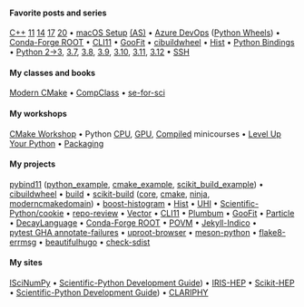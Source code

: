 #### Favorite posts and series

[C++](https://iscinumpy.dev/tags/cppxx)&nbsp;[11](https://iscinumpy.dev/post/cpp-11)&nbsp;[14](https://iscinumpy.dev/post/cpp-14)&nbsp;[17](https://iscinumpy.dev/post/cpp-17)&nbsp;[20](https://iscinumpy.dev/post/cpp-20) &bullet;
[macOS&nbsp;Setup](https://iscinumpy.dev/post/setup-a-new-mac) [(AS)](https://iscinumpy.dev/post/setup-apple-silicon) &bullet;
[Azure&nbsp;DevOps](https://iscinumpy.dev/categories/azure-devops) ([Python&nbsp;Wheels](https://iscinumpy.dev/post/azure-devops-python-wheels)) &bullet;
[Conda-Forge&nbsp;ROOT](https://iscinumpy.dev/post/root-conda) &bullet;
[CLI11](https://iscinumpy.dev/tags/cli11) &bullet;
[GooFit](https://iscinumpy.dev/tags/goofit) &bullet;
[cibuildwheel](https://iscinumpy.dev/tags/cibuildwheel) &bullet;
[Hist](https://iscinumpy.dev/tags/hist) &bullet;
[Python&nbsp;Bindings](https://iscinumpy.dev/tags/bindings) &bullet;
[Python&nbsp;2&rarr;3](https://iscinumpy.dev/post/python-3-upgrade), [3.7](https://iscinumpy.dev/post/python-37),&nbsp;[3.8](https://iscinumpy.dev/post/python-38),&nbsp;[3.9](https://iscinumpy.dev/post/python-39),&nbsp;[3.10](https://iscinumpy.dev/post/python-310),&nbsp;[3.11](https://iscinumpy.dev/post/python-311),&nbsp;[3.12](https://iscinumpy.dev/post/python-312) &bullet;
[SSH](https://iscinumpy.dev/post/setting-up-ssh-forwarding/)

#### My classes and books

[Modern&nbsp;CMake](https://cliutils.gitlab.io/modern-cmake/) &bullet;
[CompClass](https://henryiii.github.io/compclass) &bullet;
[se-for-sci](https://henryiii.github.io/se-for-sci)

#### My workshops

[CMake&nbsp;Workshop](https://hsf-training.github.io/hsf-training-cmake-webpage/) &bullet;
Python [CPU](https://github.com/henryiii/python-performance-minicourse), [GPU](https://github.com/henryiii/pygpu-minicourse), [Compiled](https://github.com/henryiii/python-compiled-minicourse) minicourses &bullet;
[Level&nbsp;Up Your Python](https://henryiii.github.io/level-up-your-python) &bullet;
[Packaging](https://intersect-training.org/packaging/)

#### My projects

[pybind11](https://pybind11.readthedocs.io) ([python_example](https://github.com/pybind/python_example), [cmake_example](https://github.com/pybind/cmake_example), [scikit_build_example](https://github.com/pybind/scikit_build_example)) &bullet;
[cibuildwheel](https://cibuildwheel.readthedocs.io) &bullet;
[build](https://pypa-build.readthedocs.io) &bullet;
[scikit-build](https://github.com/scikit-build/scikit-build) ([core](https://github.com/scikit-build/scikit-build-core), [cmake](https://github.com/scikit-build/cmake-python-distributions), [ninja](https://github.com/scikit-build/ninja-python-distributions), [moderncmakedomain]()) &bullet;
[boost-histogram](https://github.com/scikit-hep/boost-histogram) &bullet;
[Hist](https://github.com/scikit-hep/hist) &bullet;
[UHI](https://github.com/scikit-hep/uhi) &bullet;
[Scientific-Python/cookie](https://github.com/scientific-python/cookie) &bullet;
[repo-review](https://github.com/scientific-python/repo-review) &bullet;
[Vector](https://github.com/scikit-hep/vector) &bullet;
[CLI11](https://github.com/CLIUtils/CLI11) &bullet;
[Plumbum](https://plumbum.readthedocs.io/en/latest) &bullet;
[GooFit](https://github.com/GooFit/GooFit) &bullet;
[Particle](https://github.com/scikit-hep/particle) &bullet;
[DecayLanguage](https://github.com/scikit-hep/decaylanguage) &bullet;
[Conda-Forge&nbsp;ROOT](https://github.com/conda-forge/root-feedstock) &bullet;
[POVM](https://github.com/Princeton-Penn-Vents/princeton-penn-flowmeter) &bullet;
[Jekyll-Indico](https://github.com/iris-hep/jekyll-indico) &bullet;
[pytest&nbsp;GHA&nbsp;annotate-failures](https://github.com/utgwkk/pytest-github-actions-annotate-failures) &bullet;
[uproot-browser](https://github.com/scikit-hep/uproot-browser) &bullet;
[meson-python](https://github.com/mesonbuild/meson-python) &bullet;
[flake8-errmsg](https://github.com/henryiii/flake8-errmsg) &bullet;
[beautifulhugo](https://github.com/halogenica/beautifulhugo) &bullet;
[check-sdist](https://github.com/henryiii/check-sdist)


#### My sites

[ISciNumPy](https://iscinumpy.dev) &bullet;
[Scientific-Python Development Guide](https://learn.scientific-python.org/development)) &bullet;
[IRIS-HEP](https://iris-hep.org) &bullet;
[Scikit-HEP](https://scikit-hep.org) &bullet;
[Scientific-Python Development Guide](https://learn.scientific-python.org/development)) &bullet;
[CLARIPHY](https://clariphy.org)
